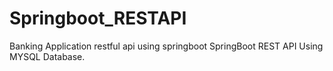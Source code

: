 # Springboot_RESTAPI
Banking Application restful api using springboot
SpringBoot REST API Using MYSQL Database.
